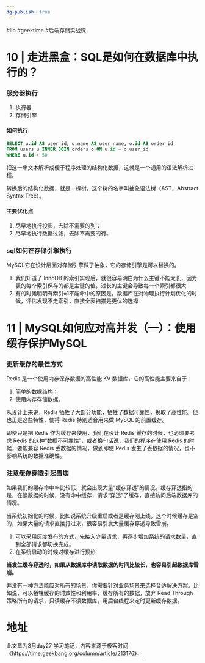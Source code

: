 ```yaml
---
dg-publish: true
---
```

#lib #geektime #后端存储实战课 

# 10 | 走进黑盒：SQL是如何在数据库中执行的？

### 服务器执行

1. 执行器
2. 存储引擎

#### 如何执行

```sql
SELECT u.id AS user_id, u.name AS user_name, o.id AS order_id
FROM users u INNER JOIN orders o ON u.id = o.user_id
WHERE u.id > 50
```

把这一串文本解析成便于程序处理的结构化数据，这就是一个通用的语法解析过程。

转换后的结构化数据，就是一棵树，这个树的名字叫抽象语法树（AST，Abstract Syntax Tree）。

#### 主要优化点

1. 尽早地执行投影，去除不需要的列；
2. 尽早地执行数据过滤，去除不需要的行。

### sql如何在存储引擎执行

MySQL它在设计层面对存储引擎做了抽象，它的存储引擎是可以替换的。

1. 我们知道了 InnoDB 的索引实现后，就很容易明白为什么主键不能太长，因为表的每个索引保存的都是主键的值，过长的主键会导致每一个索引都很大
2. 有的时候明明有索引却不能命中的原因是，数据库在对物理执行计划优化的时候，评估发现不走索引，直接全表扫描是更优的选择

# 11 | MySQL如何应对高并发（一）：使用缓存保护MySQL


### 更新缓存的最佳方式

Redis 是一个使用内存保存数据的高性能 KV 数据库，它的高性能主要来自于：

1. 简单的数据结构；
2. 使用内存存储数据。

从设计上来说，Redis 牺牲了大部分功能，牺牲了数据可靠性，换取了高性能。但也正是这些特性，使得 Redis 特别适合用来做 MySQL 的前置缓存。

即使只是把 Redis 作为缓存来使用，我们在设计 Redis 缓存的时候，也必须要考虑 Redis 的这种“数据不可靠性”，或者换句话说，我们的程序在使用 Redis 的时候，要能兼容 Redis 丢数据的情况，做到即使 Redis 发生了丢数据的情况，也不影响系统的数据准确性。


### 注意缓存穿透引起雪崩

如果我们的缓存命中率比较低，就会出现大量“缓存穿透”的情况。缓存穿透指的是，在读数据的时候，没有命中缓存，请求“穿透”了缓存，直接访问后端数据库的情况。

当系统初始化的时候，比如说系统升级重启或者是缓存刚上线，这个时候缓存是空的，如果大量的请求直接打过来，很容易引发大量缓存穿透导致雪崩。

1. 可以采用灰度发布的方式，先接入少量请求，再逐步增加系统的请求数量，直到全部请求都切换完成。
2. 在系统启动的时候对缓存进行预热

**当发生缓存穿透时，如果从数据库中读取数据的时间比较长，也容易引起数据库雪崩。**

并没有一种方法能应对所有的场景，你需要针对业务场景来选择合适解决方案。比如说，可以牺牲缓存的时效性和利用率，缓存所有的数据，放弃 Read Through 策略所有的请求，只读缓存不读数据库，用后台线程来定时更新缓存数据。




# 地址

此文章为3月day27 学习笔记，内容来源于极客时间《https://time.geekbang.org/column/article/213176》，




